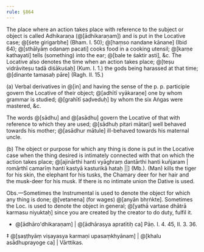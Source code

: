 ```yaml
---
rule: §864
---
```


The place where an action takes place with reference to the subject or object is called Adhikaraṇa (@[ādhikaraṇam]) and is put in the Locative case; @[śete girigarbhe] (Bham. I. 50); @[haṃso nandane kānane] (Ibid 64); @[sthālyāṃ odanaṃ pacati] cooks food in a cooking utensil; @[karṇe kathayati] tells (something) into the ear; @[bale te śaktir asti], &c. The Locative also denotes the time when an action takes place; @[teṣu vidrāviteṣu tadā diśākuśaḥ] (Kum. I. 1.) the gods being harassed at that time; @[dinante tamasaḥ pāre] (Ragh. II. 15.)

(a) Verbal derivatives in @[in] and having the sense of the p. p. participle govern the Locative of their object; @[adhītī vyākaraṇe] one by whom grammar is studied; @[grahītī ṣaḍveduḥ] by whom the six Aṅgas were mastered, &c.

The words @[sādhu] and @[asādhu] govern the Locative of that with reference to which they are used; @[sādhuḥ pitari mātari] well behaved towards his mother; @[asādhur mātule] ill-behaved towards his maternal uncle.

(b) The object or purpose for which any thing is done is put in the Locative case when the thing desired is intimately connected with that on which the action takes place; @[ajinārthi hanti vyāghraṃ dantārthi hanti kuñjaram | romārthī camarīṃ hanti kastyā kasturikā hataḥ ||] (Mb.). (Man) kills the tiger for his skin, the elephant for his tusks, the Chamary deer for her hair and the musk-deer for his musk. If there is no intimate union the Dative is used.

Obs.—Sometimes the Instrumental is used to denote the object for which any thing is done; @[vetanena] (for wages) @[anyān bhṛṅkte]. Sometimes the Loc. is used to denote the object in general; @[yathā vartase dhātrā karmasu niyuktaḥ] since you are created by the creator to do duty, fulfil it.

* @[ādhāro'dhikaraṇam] | @[ādhārasya apratītiḥ ca] Pāṇ. I. 4. 45, II. 3. 36.

‡ @[ṣaṣṭhyāṃ viṣayasya karmaṇi upasaṃkhyānam] | @[khalu asādhuprayoge ca] | Vārttikas.